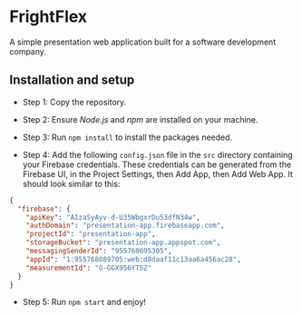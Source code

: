 # FrightFlex

A simple presentation web application built for a software development company.

## Installation and setup
- Step 1: Copy the repository.

- Step 2: Ensure _Node.js_ and _npm_ are installed on your machine.

- Step 3: Run ```npm install``` to install the packages needed.

- Step 4: Add the following ```config.json``` file in the ```src``` directory containing your Firebase credentials. These credentials can be generated from the Firebase UI, in the Project Settings, then Add App, then Add Web App. It should look similar to this:

```JSON
{
  "firebase": {
    "apiKey": "AIzaSyAyv-d-U35WbgxrDu53dfN34w",
    "authDomain": "presentation-app.firebaseapp.com",
    "projectId": "presentation-app",
    "storageBucket": "presentation-app.appspot.com",
    "messagingSenderId": "955760695305",
    "appId": "1:955768089705:web:d8daaf11c13aa6a456ac28",
    "measurementId": "G-GGX956YT5Z"
  }
}
```

- Step 5: Run ```npm start``` and enjoy!
